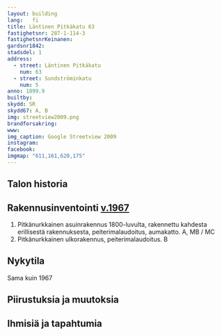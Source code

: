 ```yaml
---
layout: building
lang:   fi
title: Läntinen Pitkäkatu 63
fastighetsnr: 287-1-114-3
fastighetsnrKeinanen:
gardsnr1842:
stadsdel: 1
address:
  - street: Läntinen Pitkäkatu
    num: 63
  - street: Sundströminkatu
    num: 5
anno: 1899.9
builtby:
skydd: SR
skydd67: A, B
img: streetview2009.png
brandforsakring:
www:
img_caption: Google Streetview 2009
instagram:
facebook:
imgmap: "611,161,620,175"
---
```


## Talon historia

## Rakennusinventointi <a href="/sources/keinanen_karki.pdf">v.1967</a>
1. Pitkänurkkainen asuinrakennus 1800-luvulta, rakennettu kahdesta erillisestä rakennuksesta, peiterimalaudoitus,
aumakatto. A, MB / MC
2. Pitkänurkkainen ulkorakennus, peiterimalaudoitus. B

## Nykytila
Sama kuin 1967

## Piirustuksia ja muutoksia

## Ihmisiä ja tapahtumia
